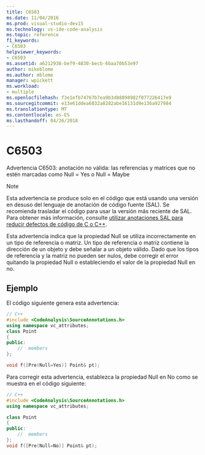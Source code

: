 ```yaml
---
title: C6503
ms.date: 11/04/2016
ms.prod: visual-studio-dev15
ms.technology: vs-ide-code-analysis
ms.topic: reference
f1_keywords:
- C6503
helpviewer_keywords:
- C6503
ms.assetid: a6212938-bef9-4830-becb-6baa70b53e97
author: mikeblome
ms.author: mblome
manager: wpickett
ms.workload:
- multiple
ms.openlocfilehash: f3e1efb74767b7ea9b3d88898982f077226417e9
ms.sourcegitcommit: e13e61ddea6032a8282abe16131d9e136a927984
ms.translationtype: MT
ms.contentlocale: es-ES
ms.lasthandoff: 04/26/2018
---
```

# <a name="c6503"></a>C6503
Advertencia C6503: anotación no válida: las referencias y matrices que no estén marcadas como Null = Yes o Null = Maybe

> [!NOTE]
>  Esta advertencia se produce solo en el código que está usando una versión en desuso del lenguaje de anotación de código fuente (SAL). Se recomienda trasladar el código para usar la versión más reciente de SAL. Para obtener más información, consulte [utilizar anotaciones SAL para reducir defectos de código de C o C++](../code-quality/using-sal-annotations-to-reduce-c-cpp-code-defects.md).

 Esta advertencia indica que la propiedad Null se utiliza incorrectamente en un tipo de referencia o matriz. Un tipo de referencia o matriz contiene la dirección de un objeto y debe señalar a un objeto válido. Dado que los tipos de referencia y la matriz no pueden ser nulos, debe corregir el error quitando la propiedad Null o estableciendo el valor de la propiedad Null en no.

## <a name="example"></a>Ejemplo
 El código siguiente genera esta advertencia:

```cpp
// C++
#include <CodeAnalysis\SourceAnnotations.h>
using namespace vc_attributes;
class Point
{
public:
    //  members
};

void f([Pre(Null=Yes)] Point& pt);
```

 Para corregir esta advertencia, establezca la propiedad Null en No como se muestra en el código siguiente:

```cpp
// C++
#include <CodeAnalysis\SourceAnnotations.h>
using namespace vc_attributes;

class Point
{
public:
    //  members
};
void f([Pre(Null=No)] Point& pt);
```

